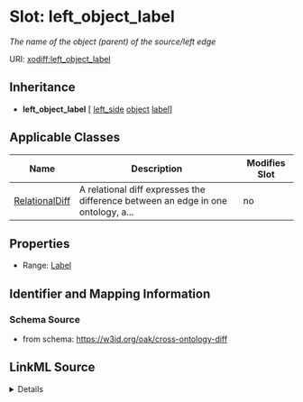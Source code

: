 

# Slot: left_object_label


_The name of the object (parent) of the source/left edge_



URI: [xodiff:left_object_label](https://w3id.org/oak/cross-ontology-diff/left_object_label)




## Inheritance

* **left_object_label** [ [left_side](left_side.md) [object](object.md) [label](label.md)]






## Applicable Classes

| Name | Description | Modifies Slot |
| --- | --- | --- |
| [RelationalDiff](RelationalDiff.md) | A relational diff expresses the difference between an edge in one ontology, a... |  no  |







## Properties

* Range: [Label](Label.md)





## Identifier and Mapping Information







### Schema Source


* from schema: https://w3id.org/oak/cross-ontology-diff




## LinkML Source

<details>
```yaml
name: left_object_label
description: The name of the object (parent) of the source/left edge
from_schema: https://w3id.org/oak/cross-ontology-diff
rank: 1000
mixins:
- left_side
- object
- label
alias: left_object_label
owner: RelationalDiff
domain_of:
- RelationalDiff
range: Label

```
</details>